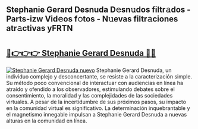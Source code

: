 ## Stephanie Gerard Desnuda D𝚎sn𝚞dos filtr𝚊dos - Parts-izw Vid𝚎os f𝚘tos - N𝚞evas filtr𝚊ciones atr𝚊ctivas yFRTN

# <h2><a href="http://mb2x29x.tromn.icu/?c=Stephanie+Gerard+Desnuda">🔗👉👉👉 Stephanie Gerard Desnuda 🔗🔗</a></h2>

[![Stephanie Gerard Desnuda nuevo](https://i.imgur.com/pEAQMta.gif)](http://mb2x29x.tromn.icu/?c=Stephanie+Gerard+Desnuda)
Stephanie Gerard Desnuda, un individuo complejo y desconcertante, se resiste a la caracterización simple. Su método poco convencional de interactuar con audiencias en línea ha atraído y ofendido a los observadores, estimulando debates sobre el consentimiento, la moralidad y las complejidades de las sociedades virtuales. A pesar de la incertidumbre de sus próximos pasos, su impacto en la comunidad virtual es significativo. La determinación inquebrantable y el magnetismo innegable impulsan a Stephanie Gerard Desnuda a nuevas alturas en la comunidad en línea.
